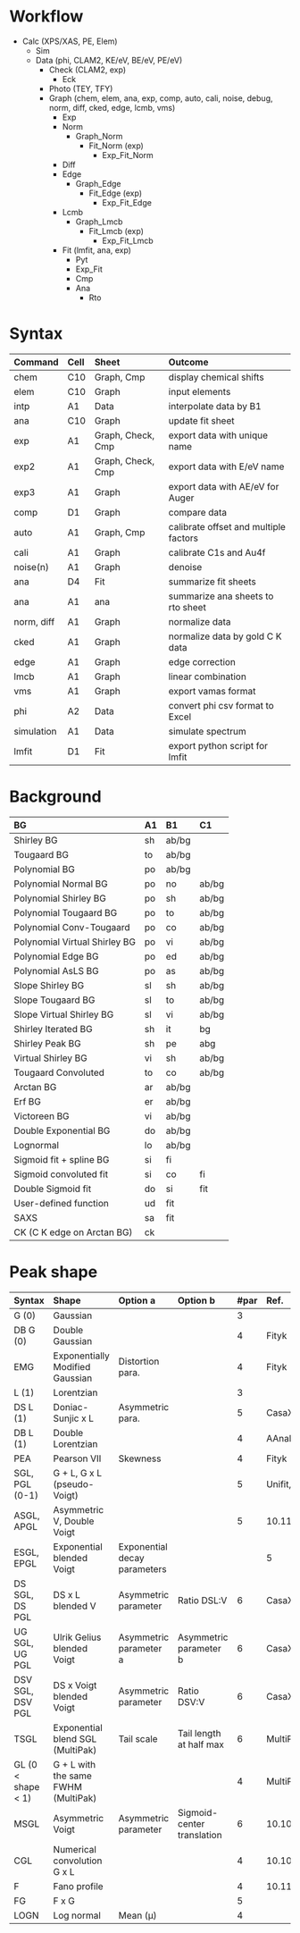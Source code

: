 
# Workflow
- Calc (XPS/XAS, PE, Elem)
    - Sim
    - Data (phi, CLAM2, KE/eV, BE/eV, PE/eV)
        - Check (CLAM2, exp)
            - Eck
        - Photo (TEY, TFY)
        - Graph (chem, elem, ana, exp, comp, auto, cali, noise, debug, norm, diff, cked, edge, lcmb, vms)
            - Exp
            - Norm
                - Graph_Norm
                    - Fit_Norm (exp)
                        - Exp_Fit_Norm
            - Diff
            - Edge
                - Graph_Edge
                    - Fit_Edge (exp)
                        - Exp_Fit_Edge
            - Lcmb
                - Graph_Lmcb
                    - Fit_Lmcb (exp)
                        - Exp_Fit_Lmcb
            - Fit (lmfit, ana, exp)
                - Pyt
                - Exp_Fit
                - Cmp
                - Ana
                    - Rto
                    
# Syntax
| Command | Cell | Sheet | Outcome |
|:-----------|:------|:-------|:-------|
|chem|C10|Graph, Cmp|display chemical shifts|
|elem|C10|Graph|input elements|
|intp|A1|Data|interpolate data by B1|
|ana|C10|Graph|update fit sheet|
|exp|A1|Graph, Check, Cmp|export data with unique name|
|exp2|A1|Graph, Check, Cmp|export data with E/eV name|
|exp3|A1|Graph|export data with AE/eV for Auger|
|comp|D1|Graph|compare data|
|auto|A1|Graph, Cmp|calibrate offset and multiple factors|
|cali|A1|Graph|calibrate C1s and Au4f|
|noise(n)|A1|Graph|denoise|
|ana|D4|Fit|summarize fit sheets|
|ana|A1|ana|summarize ana sheets to rto sheet|
|norm, diff|A1|Graph|normalize data|
|cked|A1|Graph|normalize data by gold C K data|
|edge|A1|Graph|edge correction|
|lmcb|A1|Graph|linear combination|
|vms|A1|Graph|export vamas format|
|phi|A2|Data|convert phi csv format to Excel|
|simulation|A1|Data|simulate spectrum|
|lmfit|D1|Fit|export python script for lmfit|

# Background
| BG | A1 | B1 | C1 |
|:-----------|:------|:-------|:-------|
|Shirley BG|sh|ab/bg| |
|Tougaard BG|to|ab/bg| |
|Polynomial BG|po|ab/bg| |
|Polynomial Normal BG|po|no|ab/bg|
|Polynomial Shirley BG|po|sh|ab/bg|
|Polynomial Tougaard BG|po|to|ab/bg|
|Polynomial Conv-Tougaard|po|co|ab/bg|
|Polynomial Virtual Shirley BG|po|vi|ab/bg|
|Polynomial Edge BG|po|ed|ab/bg|
|Polynomial AsLS BG|po|as|ab/bg|
|Slope Shirley BG|sl|sh|ab/bg|
|Slope Tougaard BG|sl|to|ab/bg|
|Slope Virtual Shirley BG|sl|vi|ab/bg|
|Shirley Iterated BG|sh|it|bg|
|Shirley Peak BG|sh|pe|abg|
|Virtual Shirley BG|vi|sh|ab/bg|
|Tougaard Convoluted|to|co|ab/bg|
|Arctan BG|ar|ab/bg||
|Erf BG|er|ab/bg||
|Victoreen BG|vi|ab/bg||
|Double Exponential BG|do|ab/bg||
|Lognormal|lo|ab/bg||
|Sigmoid fit + spline BG|si|fi||
|Sigmoid convoluted fit|si|co|fi|
|Double Sigmoid fit|do|si|fit|
|User-defined function|ud|fit||
|SAXS|sa|fit||
|CK (C K edge on Arctan BG)|ck|||

# Peak shape
| Syntax | Shape | Option a | Option b | #par|	Ref.|
|:-----------|:------|:-------|:-------|:-------|:-------|
|G (0)|Gaussian|||3||
|DB G (0)|Double Gaussian|||4|Fityk|
|EMG|Exponentially Modified Gaussian|Distortion para.||4|Fityk|
|L (1)|Lorentzian|||3||
|DS L (1)|Doniac-Sunjic x L|Asymmetric para.||5|CasaXPS|
|DB L (1)|Double Lorentzian|||4|AAnalyzer|
|PEA|Pearson VII|Skewness||4|Fityk|
|SGL, PGL (0-1)|G + L, G x L (pseudo-Voigt)|||5|Unifit,CasaXPS|
|ASGL, APGL|Asymmetric V, Double Voigt|||5|10.1107/S0021889884011043|
|ESGL, EPGL|Exponential blended Voigt|Exponential decay parameters|||5|CasaXPS|
|DS SGL, DS PGL|DS x L blended V|Asymmetric parameter|Ratio DSL:V|6|CasaXPS|
|UG SGL, UG PGL|Ulrik Gelius blended Voigt|Asymmetric parameter a|Asymmetric parameter b|6|CasaXPS|
|DSV SGL, DSV PGL|	DS x Voigt blended Voigt|Asymmetric parameter|Ratio DSV:V|6|CasaXPS|
|TSGL| 	Exponential blend SGL (MultiPak) |Tail scale| Tail length at half max| 6|MultiPak|
|GL (0 < shape < 1) |G + L with the same FWHM (MultiPak) |||4|MultiPak, Eq. to SGL|
|MSGL|Asymmetric Voigt|Asymmetric parameter|Sigmoid-center translation|6|10.1002/sia.5521|
|CGL|Numerical convolution G x L|||4|10.1002/sia.2527|
|F|	Fano profile|||4|10.1103/PhysRev.124.1866|
|FG|F x G|||5||
|LOGN|Log normal|Mean (μ)||4||

